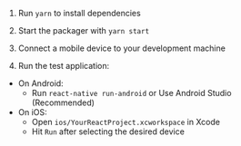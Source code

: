 
1. Run `yarn` to install dependencies

2. Start the packager with `yarn start`
3. Connect a mobile device to your development machine
4. Run the test application:

- On Android:
  - Run `react-native run-android` or Use Android Studio (Recommended)
- On iOS:
  - Open `ios/YourReactProject.xcworkspace` in Xcode
  - Hit `Run` after selecting the desired device
